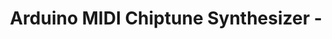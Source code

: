 ---
title: 'Arduino MIDI Chiptune Synthesizer -'
url: https://duino4projects.com/arduino-midi-chiptune-synthesizer/
image: 1667727466000.png
tags: 'physical computing,diy,music'
description: 'building synthesizers with Arduino and sound synthesis chips'
---